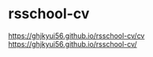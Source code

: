 # rsschool-cv
https://ghjkyui56.github.io/rsschool-cv/cv \
https://ghjkyui56.github.io/rsschool-cv/
